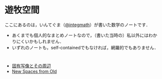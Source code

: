 # 遊牧空間
ここにあるのは，いんてぐま（[@integmath](https://twitter.com/integmath)）が書いた数学のノートです．
* あくまでも個人的なまとめノートなので，（書いた当時の）私以外にはわかりにくいかもしれません．
* いずれのノートも，self-containedでもなければ，網羅的でもありません．　

#

* [固有写像とその周辺](proper-map.md)
* [New Spaces from Old](nsfo.md) 